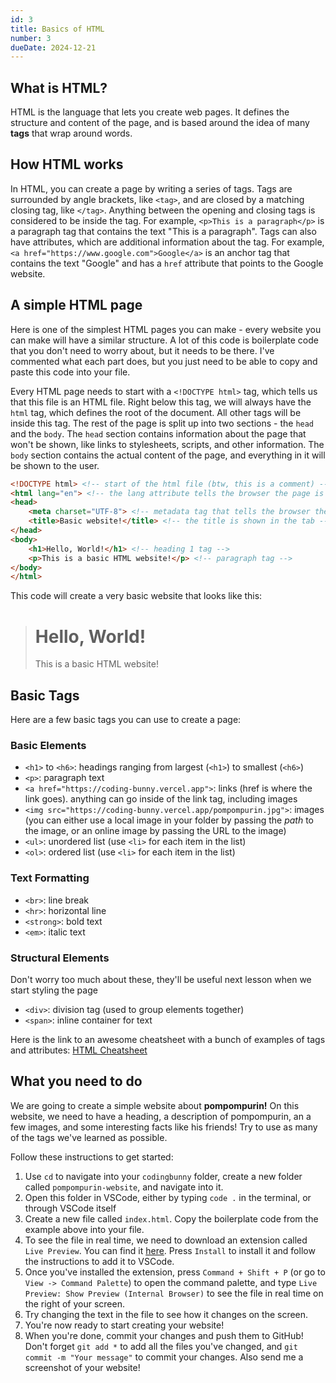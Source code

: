 ```yaml
---
id: 3
title: Basics of HTML
number: 3
dueDate: 2024-12-21
---
```


## What is HTML?

HTML is the language that lets you create web pages. It defines the structure and content of the page, and is based around the idea of many **tags** that wrap around words.

## How HTML works

In HTML, you can create a page by writing a series of tags. Tags are surrounded by angle brackets, like `<tag>`, and are closed by a matching closing tag, like `</tag>`. Anything between the opening and closing tags is considered to be inside the tag. For example, `<p>This is a paragraph</p>` is a paragraph tag that contains the text "This is a paragraph". Tags can also have attributes, which are additional information about the tag. For example, `<a href="https://www.google.com">Google</a>` is an anchor tag that contains the text "Google" and has a `href` attribute that points to the Google website.

## A simple HTML page

Here is one of the simplest HTML pages you can make - every website you can make will have a similar structure. A lot of this code is boilerplate code that you don't need to worry about, but it needs to be there. I've commented what each part does, but you just need to be able to copy and paste this code into your file.

Every HTML page needs to start with a `<!DOCTYPE html>` tag, which tells us that this file is an HTML file. Right below this tag, we will always have the `html` tag, which defines the root of the document. All other tags will be inside this tag. The rest of the page is split up into two sections - the `head` and the `body`. The `head` section contains information about the page that won't be shown, like links to stylesheets, scripts, and other information. The `body` section contains the actual content of the page, and everything in it will be shown to the user.

```html
<!DOCTYPE html> <!-- start of the html file (btw, this is a comment) -->
<html lang="en"> <!-- the lang attribute tells the browser the page is in English -->
<head> 
    <meta charset="UTF-8"> <!-- metadata tag that tells the browser the character set used in the page (UTF-8 is standard) -->
    <title>Basic website!</title> <!-- the title is shown in the tab -->
</head>
<body> 
    <h1>Hello, World!</h1> <!-- heading 1 tag -->
    <p>This is a basic HTML website!</p> <!-- paragraph tag -->
</body>
</html>
```

This code will create a very basic website that looks like this:

> # Hello, World!
>
> This is a basic HTML website!

## Basic Tags

Here are a few basic tags you can use to create a page:

### Basic Elements

- `<h1>` to `<h6>`: headings ranging from largest (`<h1>`) to smallest (`<h6>`)
- `<p>`: paragraph text
- `<a href="https://coding-bunny.vercel.app">`: links (href is where the link goes). anything can go inside of the link tag, including images
- `<img src="https://coding-bunny.vercel.app/pompompurin.jpg">`: images (you can either use a local image in your folder by passing the *path* to the image, or an online image by passing the URL to the image)
- `<ul>`: unordered list (use `<li>` for each item in the list)
- `<ol>`: ordered list (use `<li>` for each item in the list)

### Text Formatting
- `<br>`: line break
- `<hr>`: horizontal line
- `<strong>`: bold text
- `<em>`: italic text

### Structural Elements
Don't worry too much about these, they'll be useful next lesson when we start styling the page

- `<div>`: division tag (used to group elements together)
- `<span>`: inline container for text

Here is the link to an awesome cheatsheet with a bunch of examples of tags and attributes: [HTML Cheatsheet](https://web.stanford.edu/group/csp/cs21/htmlcheatsheet.pdf)

## What you need to do

We are going to create a simple website about **pompompurin!** On this website, we need to have a heading, a description of pompompurin, an a few images, and some interesting facts like his friends! Try to use as many of the tags we've learned as possible.

Follow these instructions to get started: 

1. Use `cd` to navigate into your `codingbunny` folder, create a new folder called `pompompurin-website`, and navigate into it.
2. Open this folder in VSCode, either by typing `code .` in the terminal, or through VSCode itself
3. Create a new file called `index.html`. Copy the boilerplate code from the example above into your file.
4. To see the file in real time, we need to download an extension called `Live Preview`. You can find it [here](https://marketplace.visualstudio.com/items?itemName=ms-vscode.live-server). Press `Install` to install it and follow the instructions to add it to VSCode.
5. Once you've installed the extension, press `Command + Shift + P` (or go to `View -> Command Palette`) to open the command palette, and type `Live Preview: Show Preview (Internal Browser)` to see the file in real time on the right of your screen.
6. Try changing the text in the file to see how it changes on the screen.
7. You're now ready to start creating your website!
8. When you're done, commit your changes and push them to GitHub! Don't forget `git add *` to add all the files you've changed, and `git commit -m "Your message"` to commit your changes. Also send me a screenshot of your website!
